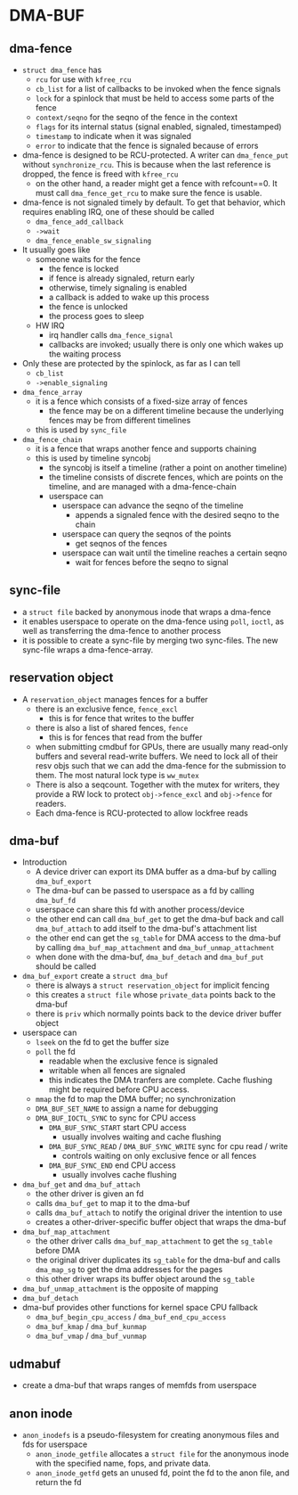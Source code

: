 # DMA-BUF

## dma-fence

* `struct dma_fence` has
  * `rcu` for use with `kfree_rcu`
  * `cb_list` for a list of callbacks to be invoked when the fence signals
  * `lock` for a spinlock that must be held to access some parts of the fence
  * `context/seqno` for the seqno of the fence in the context
  * `flags` for its internal status (signal enabled, signaled, timestamped)
  * `timestamp` to indicate when it was signaled
  * `error` to indicate that the fence is signaled because of errors
* dma-fence is designed to be RCU-protected.  A writer can `dma_fence_put`
  without `synchronize_rcu`.  This is because when the last reference is
  dropped, the fence is freed with `kfree_rcu`
  * on the other hand, a reader might get a fence with refcount==0.  It must
    call `dma_fence_get_rcu` to make sure the fence is usable.
* dma-fence is not signaled timely by default.  To get that behavior, which
  requires enabling IRQ, one of these should be called
  * `dma_fence_add_callback`
  * `->wait`
  * `dma_fence_enable_sw_signaling`
* It usually goes like
  * someone waits for the fence
    * the fence is locked
    * if fence is already signaled, return early
    * otherwise, timely signaling is enabled
    * a callback is added to wake up this process
    * the fence is unlocked
    * the process goes to sleep
  * HW IRQ
    * irq handler calls `dma_fence_signal`
    * callbacks are invoked; usually there is only one which wakes up the
      waiting process
* Only these are protected by the spinlock, as far as I can tell
  * `cb_list`
  * `->enable_signaling`
* `dma_fence_array`
  * it is a fence which consists of a fixed-size array of fences
    * the fence may be on a different timeline because the underlying fences
      may be from different timelines
  * this is used by `sync_file`
* `dma_fence_chain`
  * it is a fence that wraps another fence and supports chaining
  * this is used by timeline syncobj
    * the syncobj is itself a timeline (rather a point on another timeline)
    * the timeline consists of discrete fences, which are points on the
      timeline, and are managed with a dma-fence-chain
    * userspace can
      * userspace can advance the seqno of the timeline
        * appends a signaled fence with the desired seqno to the chain
      * userspace can query the seqnos of the points
        * get seqnos of the fences
      * userspace can wait until the timeline reaches a certain seqno
        * wait for fences before the seqno to signal

## sync-file

* a `struct file` backed by anonymous inode that wraps a dma-fence
* it enables userspace to operate on the dma-fence using `poll`, `ioctl`, as
  well as transferring the dma-fence to another process
* it is possible to create a sync-file by merging two sync-files.  The new
  sync-file wraps a dma-fence-array.

## reservation object

* A `reservation_object` manages fences for a buffer
  * there is an exclusive fence, `fence_excl`
    * this is for fence that writes to the buffer
  * there is also a list of shared fences, `fence`
    * this is for fences that read from the buffer
  * when submitting cmdbuf for GPUs, there are usually many read-only buffers
    and several read-write buffers.  We need to lock all of their resv objs
    such that we can add the dma-fence for the submission to them.  The most
    natural lock type is `ww_mutex`
  * There is also a seqcount.  Together with the mutex for writers, they
    provide a RW lock to protect `obj->fence_excl` and `obj->fence` for
    readers.
  * Each dma-fence is RCU-protected to allow lockfree reads

## dma-buf

* Introduction
  * A device driver can export its DMA buffer as a dma-buf by calling
    `dma_buf_export`
  * The dma-buf can be passed to userspace as a fd by calling `dma_buf_fd`
  * userspace can share this fd with another process/device
  * the other end can call `dma_buf_get` to get the dma-buf back and call
    `dma_buf_attach` to add itself to the dma-buf's attachment list
  * the other end can get the `sg_table` for DMA access to the dma-buf by
    calling `dma_buf_map_attachment` and `dma_buf_unmap_attachment`
  * when done with the dma-buf, `dma_buf_detach` and `dma_buf_put` should be
    called
* `dma_buf_export` create a `struct dma_buf`
  * there is always a `struct reservation_object` for implicit fencing
  * this creates a `struct file` whose `private_data` points back to the
    dma-buf
  * there is `priv` which normally points back to the device driver buffer
    object
* userspace can
  * `lseek` on the fd to get the buffer size
  * `poll` the fd
    * readable when the exclusive fence is signaled
    * writable when all fences are signaled
    * this indicates the DMA tranfers are complete.  Cache flushing might be
      required before CPU access.
  * `mmap` the fd to map the DMA buffer; no synchronization
  * `DMA_BUF_SET_NAME` to assign a name for debugging
  * `DMA_BUF_IOCTL_SYNC` to sync for CPU access
    * `DMA_BUF_SYNC_START` start CPU access
      * usually involves waiting and cache flushing
    * `DMA_BUF_SYNC_READ` / `DMA_BUF_SYNC_WRITE` sync for cpu read / write
      * controls waiting on only exclusive fence or all fences
    * `DMA_BUF_SYNC_END` end CPU access
      * usually involves cache flushing
* `dma_buf_get` and `dma_buf_attach`
  * the other driver is given an fd
  * calls `dma_buf_get` to map it to the dma-buf
  * calls `dma_buf_attach` to notify the original driver the intention to use
  * creates a other-driver-specific buffer object that wraps the dma-buf
* `dma_buf_map_attachment`
  * the other driver calls `dma_buf_map_attachment` to get the `sg_table` before
    DMA
  * the original driver duplicates its `sg_table` for the dma-buf and calls
    `dma_map_sg` to get the dma addresses for the pages
  * this other driver wraps its buffer object around the `sg_table`
* `dma_buf_unmap_attachment` is the opposite of mapping
* `dma_buf_detach`
* dma-buf provides other functions for kernel space CPU fallback
  * `dma_buf_begin_cpu_access` / `dma_buf_end_cpu_access`
  * `dma_buf_kmap` / `dma_buf_kunmap`
  * `dma_buf_vmap` / `dma_buf_vunmap`

## udmabuf

* create a dma-buf that wraps ranges of memfds from userspace

## anon inode

- `anon_inodefs` is a pseudo-filesystem for creating anonymous files and fds
  for userspace
  - `anon_inode_getfile` allocates a `struct file` for the anonymous inode
    with the specified name, fops, and private data.
  - `anon_inode_getfd` gets an unused fd, point the fd to the anon file, and
    return the fd
